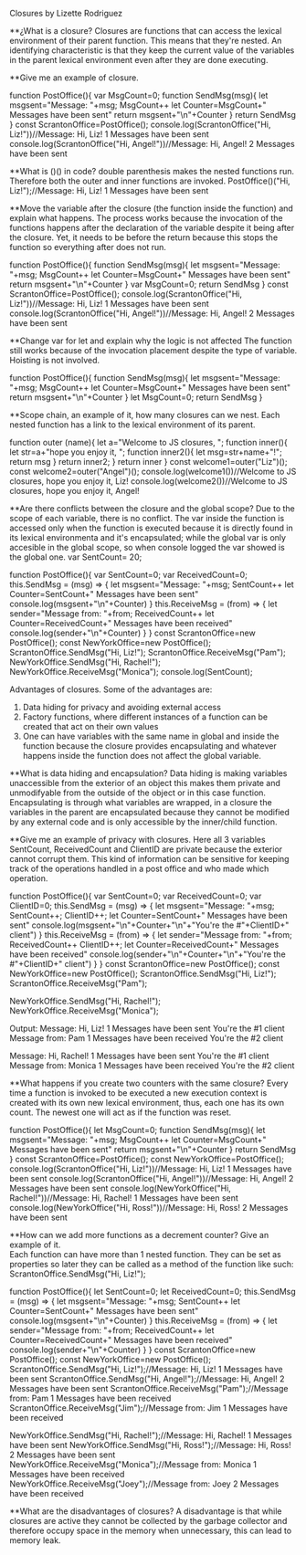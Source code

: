 Closures by Lizette Rodriguez

**¿What is a closure? 
Closures are functions that can access the lexical environment of their parent function. This means that they're nested. An identifying characteristic is that they keep the current value of the variables in the parent lexical environment even after they are done executing. 

**Give me an example of closure. 

function PostOffice(){
var MsgCount=0;
  function SendMsg(msg){
    let msgsent="Message: "+msg;
    MsgCount++
    let Counter=MsgCount+" Messages have been sent"
    return msgsent+"\n"+Counter
  }
  return SendMsg
}
const ScrantonOffice=PostOffice();
console.log(ScrantonOffice("Hi, Liz!"))//Message: Hi, Liz! 1 Messages have been sent
console.log(ScrantonOffice("Hi, Angel!"))//Message: Hi, Angel! 2 Messages have been sent

**What is ()() in code?
double parenthesis makes the nested functions run. Therefore both the outer and inner functions are invoked.
PostOffice()("Hi, Liz!");//Message: Hi, Liz! 1 Messages have been sent

**Move the variable after the closure (the function inside the function) and explain what happens.
The process works because the invocation of the functions happens after the declaration of the variable despite it being after the closure. Yet, it needs to be before the return because this stops the function so everything after does not run.

function PostOffice(){
  function SendMsg(msg){
    let msgsent="Message: "+msg;
    MsgCount++
    let Counter=MsgCount+" Messages have been sent"
    return msgsent+"\n"+Counter
  }
   var MsgCount=0;
  return SendMsg
}
const ScrantonOffice=PostOffice();
console.log(ScrantonOffice("Hi, Liz!"))//Message: Hi, Liz! 1 Messages have been sent
console.log(ScrantonOffice("Hi, Angel!"))//Message: Hi, Angel! 2 Messages have been sent

**Change var for let and explain why the logic is not affected
The function still works because of the invocation placement despite the type of variable. Hoisting is not involved.

function PostOffice(){
  function SendMsg(msg){
    let msgsent="Message: "+msg;
    MsgCount++
    let Counter=MsgCount+" Messages have been sent"
    return msgsent+"\n"+Counter
  }
   let MsgCount=0;
  return SendMsg
}

**Scope chain, an example of it, how many closures can we nest.
Each nested function has a link to the lexical environment of its parent.

function outer (name){
  let a="Welcome to JS closures, ";
  function inner(){
    let str=a+"hope you enjoy it, ";
    function inner2(){
      let msg=str+name+"!";
      return msg
    }
    return inner2;
  }
  return inner
}
const welcome1=outer("Liz")();
const welcome2=outer("Angel")();
console.log(welcome1())//Welcome to JS closures, hope you enjoy it, Liz!
console.log(welcome2())//Welcome to JS closures, hope you enjoy it, Angel!

**Are there conflicts between the closure and the global scope? 
Due to the scope of each variable, there is no conflict. The var inside the function is accessed only when the function is executed because it is directly found in its lexical environmenta and it's encapsulated; while the global var is only accesible in the global scope, so when console logged the var showed is the global one.
var SentCount= 20;

function PostOffice(){
  var SentCount=0;
  var ReceivedCount=0;
  this.SendMsg = (msg) => {
    let msgsent="Message: "+msg;
    SentCount++
    let Counter=SentCount+" Messages have been sent"
    console.log(msgsent+"\n"+Counter)
  }
  this.ReceiveMsg = (from) => {
    let sender="Message from: "+from;
    ReceivedCount++
    let Counter=ReceivedCount+" Messages have been received"
    console.log(sender+"\n"+Counter)
  }
}
const ScrantonOffice=new PostOffice();
const NewYorkOffice=new PostOffice();
ScrantonOffice.SendMsg("Hi, Liz!");
ScrantonOffice.ReceiveMsg("Pam");
NewYorkOffice.SendMsg("Hi, Rachel!");
NewYorkOffice.ReceiveMsg("Monica");
console.log(SentCount);

Advantages of closures.
Some of the advantages are: 
1. Data hiding for privacy and avoiding external access
2. Factory functions, where different instances of a function can be created that act on their own values
3. One can have variables with the same name in global and inside the function because the closure provides encapsulating and whatever happens inside the function does not affect the global variable.

**What is data hiding and encapsulation?
Data hiding is making variables unaccessible from the exterior of an object this makes them private and unmodifyable from the outside of the object or in this case function. Encapsulating is through what variables are wrapped, in a closure the variables in the parent are encapsulated because they cannot be modified by any external code and is only accessible by the inner/child function.

**Give me an example of privacy with closures. 
Here all 3 variables SentCount, ReceivedCount and ClientID are private because the exterior cannot corrupt them. This kind of information can be sensitive for keeping track of the operations handled in a post office and who made which operation.

function PostOffice(){
  var SentCount=0;
  var ReceivedCount=0;
  var ClientID=0;
  this.SendMsg = (msg) => {
    let msgsent="Message: "+msg;
    SentCount++;
    ClientID++;
    let Counter=SentCount+" Messages have been sent"
    console.log(msgsent+"\n"+Counter+"\n"+"You're the #"+ClientID+" client")
  }
  this.ReceiveMsg = (from) => {
    let sender="Message from: "+from;
    ReceivedCount++
    ClientID++;
    let Counter=ReceivedCount+" Messages have been received"
    console.log(sender+"\n"+Counter+"\n"+"You're the #"+ClientID+" client")
  }
}
const ScrantonOffice=new PostOffice();
const NewYorkOffice=new PostOffice();
ScrantonOffice.SendMsg("Hi, Liz!");
ScrantonOffice.ReceiveMsg("Pam");

NewYorkOffice.SendMsg("Hi, Rachel!");
NewYorkOffice.ReceiveMsg("Monica");

Output:
Message: Hi, Liz!
1 Messages have been sent
You're the #1 client
Message from: Pam
1 Messages have been received
You're the #2 client

Message: Hi, Rachel!
1 Messages have been sent
You're the #1 client
Message from: Monica
1 Messages have been received
You're the #2 client

**What happens if you create two counters with the same closure? 
Every time a function is invoked to be executed a new execution context is created with its own new lexical environment, thus, each one has its own count. The newest one will act as if the function was reset.

function PostOffice(){
  let MsgCount=0;
  function SendMsg(msg){
    let msgsent="Message: "+msg;
    MsgCount++
    let Counter=MsgCount+" Messages have been sent"
    return msgsent+"\n"+Counter
  }
  return SendMsg
}
const ScrantonOffice=PostOffice();
const NewYorkOffice=PostOffice();
console.log(ScrantonOffice("Hi, Liz!"))//Message: Hi, Liz! 1 Messages have been sent
console.log(ScrantonOffice("Hi, Angel!"))//Message: Hi, Angel! 2 Messages have been sent
console.log(NewYorkOffice("Hi, Rachel!"))//Message: Hi, Rachel! 1 Messages have been sent
console.log(NewYorkOffice("Hi, Ross!"))//Message: Hi, Ross! 2 Messages have been sent

**How can we add more functions as a decrement counter? Give an example of it.  
Each function can have more than 1 nested function. They can be set as properties so later they can be called as a method of the function like such: ScrantonOffice.SendMsg("Hi, Liz!");

function PostOffice(){
  let SentCount=0;
  let ReceivedCount=0;
  this.SendMsg = (msg) => {
    let msgsent="Message: "+msg;
    SentCount++
    let Counter=SentCount+" Messages have been sent"
    console.log(msgsent+"\n"+Counter)
  }
  this.ReceiveMsg = (from) => {
    let sender="Message from: "+from;
    ReceivedCount++
    let Counter=ReceivedCount+" Messages have been received"
    console.log(sender+"\n"+Counter)
  }
}
const ScrantonOffice=new PostOffice();
const NewYorkOffice=new PostOffice();
ScrantonOffice.SendMsg("Hi, Liz!");//Message: Hi, Liz! 1 Messages have been sent
ScrantonOffice.SendMsg("Hi, Angel!");//Message: Hi, Angel! 2 Messages have been sent
ScrantonOffice.ReceiveMsg("Pam");//Message from: Pam 1 Messages have been received
ScrantonOffice.ReceiveMsg("Jim");//Message from: Jim 1 Messages have been received

NewYorkOffice.SendMsg("Hi, Rachel!");//Message: Hi, Rachel! 1 Messages have been sent
NewYorkOffice.SendMsg("Hi, Ross!");//Message: Hi, Ross! 2 Messages have been sent
NewYorkOffice.ReceiveMsg("Monica");//Message from: Monica 1 Messages have been received
NewYorkOffice.ReceiveMsg("Joey");//Message from: Joey 2 Messages have been received

**What are the disadvantages of closures? 
A disadvantage is that while closures are active they cannot be collected by the garbage collector and therefore occupy space in the memory when unnecessary, this can lead to memory leak.
